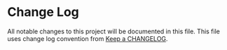 # Change Log
All notable changes to this project will be documented in this file.
This file uses change log convention from [Keep a CHANGELOG](http://keepachangelog.com).


[unreleased]: https://github.com/dgnest/ansible-role-rabbitmq/compare/1.0.0...HEAD
[1.0.0]: https://github.com/dgnest/ansible-role-rabbitmq/compare/0.0.0...1.0.0

[CHANGELOG.md]: CHANGELOG.md
[CONTRIBUTING.md]: CONTRIBUTING.md
[LICENCE]: LICENCE
[README.md]: README.md
